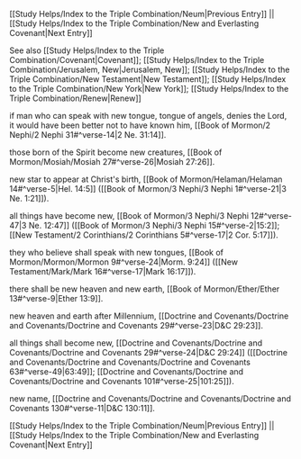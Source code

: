 [[Study Helps/Index to the Triple Combination/Neum|Previous Entry]]  ||  [[Study Helps/Index to the Triple Combination/New and Everlasting Covenant|Next Entry]]

 See also [[Study Helps/Index to the Triple Combination/Covenant|Covenant]]; [[Study Helps/Index to the Triple Combination/Jerusalem, New|Jerusalem, New]]; [[Study Helps/Index to the Triple Combination/New Testament|New Testament]]; [[Study Helps/Index to the Triple Combination/New York|New York]]; [[Study Helps/Index to the Triple Combination/Renew|Renew]]

 if man who can speak with new tongue, tongue of angels, denies the Lord, it would have been better not to have known him, [[Book of Mormon/2 Nephi/2 Nephi 31#^verse-14|2 Ne. 31:14]].

 those born of the Spirit become new creatures, [[Book of Mormon/Mosiah/Mosiah 27#^verse-26|Mosiah 27:26]].

 new star to appear at Christ's birth, [[Book of Mormon/Helaman/Helaman 14#^verse-5|Hel. 14:5]] ([[Book of Mormon/3 Nephi/3 Nephi 1#^verse-21|3 Ne. 1:21]]).

 all things have become new, [[Book of Mormon/3 Nephi/3 Nephi 12#^verse-47|3 Ne. 12:47]] ([[Book of Mormon/3 Nephi/3 Nephi 15#^verse-2|15:2]]; [[New Testament/2 Corinthians/2 Corinthians 5#^verse-17|2 Cor. 5:17]]).

 they who believe shall speak with new tongues, [[Book of Mormon/Mormon/Mormon 9#^verse-24|Morm. 9:24]] ([[New Testament/Mark/Mark 16#^verse-17|Mark 16:17]]).

 there shall be new heaven and new earth, [[Book of Mormon/Ether/Ether 13#^verse-9|Ether 13:9]].

 new heaven and earth after Millennium, [[Doctrine and Covenants/Doctrine and Covenants/Doctrine and Covenants 29#^verse-23|D&C 29:23]].

 all things shall become new, [[Doctrine and Covenants/Doctrine and Covenants/Doctrine and Covenants 29#^verse-24|D&C 29:24]] ([[Doctrine and Covenants/Doctrine and Covenants/Doctrine and Covenants 63#^verse-49|63:49]]; [[Doctrine and Covenants/Doctrine and Covenants/Doctrine and Covenants 101#^verse-25|101:25]]).

 new name, [[Doctrine and Covenants/Doctrine and Covenants/Doctrine and Covenants 130#^verse-11|D&C 130:11]].

[[Study Helps/Index to the Triple Combination/Neum|Previous Entry]]  ||  [[Study Helps/Index to the Triple Combination/New and Everlasting Covenant|Next Entry]]